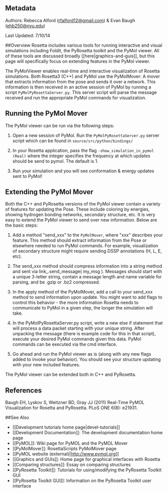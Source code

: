 ## Metadata
Authors: Rebecca Alford (rfalford12@gmail.com) & Evan Baugh (ehb250@nyu.edu)

Last Updated: 7/10/14

##Overview
Rosetta includes various tools for running interactive and visual simulations including Foldit, the PyRosetta toolkit and the PyMol viewer. All of these tools are discussed broadly [[here|graphics-and-guis]], but this page will specifically focus on extending features in the PyMol viewer. 

The PyMolViewer enables real-time and interactive visualization of Rosetta simulations. Both Rosetta3 (C++) and PyMol use the PyMolMover: A mover that extracts information from the pose and sends it over a network. This information is then received in an active session of PyMol by running a script `PyMolPyRosettaServer.py`. This server script will parse the message received and run the appropriate PyMol commands for visualization. 

## Running the PyMol Mover
The PyMol viewer can be run via the following steps: 

1. Open a new session of PyMol. Run the `PyMolPyRosettaServer.py` server script which can be found in `source/src/python/bindings/`

2. In your Rosetta application, pass the flag `-show_simulation_in_pymol (Real)` where the integer specifies the frequency at which updates should be send to pymol. The default is 1. 

3. Run your simulation and you will see conformation & energy updates sent to PyMol!


## Extending the PyMol Mover
Both the C++ and PyRosetta versions of the PyMol viewer contain a variety of features for updating the Pose. These include coloring by energies, showing hydrogen bonding networks, secondary structure, etc. It is very easy to extend the PyMol viewer to send over new information. Below are the basic steps: 

1. Add a method "send_xxx" to the `PyMolMover`, where "xxx" describes your feature. This method should extract information from the Pose or elsewhere needed to run PyMol commands. For example, visualization of secondary structure might require sending DSSP annotations (H, L, E, etc). 

2. The send_xxx method should compress information into a string method and sent via link_.send_message( my_msg ). Messages should start with a unique 3-letter string, contain a message length and name variable for parsing, and be .gzip or .bz2 compressed. 

3. In the apply method of the PyMolMover, add a call to your send_xxx method to send information upon update. You might want to add flags to control this behavior - the more information Rosetta needs to communicate to PyMol in a given step, the longer the simulation will take. 

4. In the PyMolPyRosettaServer.py script, write a new else if statement that will process a data packet starting with your unique string. After unpacking the message (there is example code for this in that script), execute your desired PyMol commands given this data. PyMol commands can be executed via the cmd interface. 

5. Go ahead and run the PyMol viewer as is (along with any new flags added to invoke your behavior). You should see your structure updating with your new included features.  

The PyMol viewer can be extended both in C++ and PyRosetta.  

## References
Baugh EH, Lyskov S, Weitzner BD, Gray JJ (2011) Real-Time PyMOL Visualization for Rosetta and PyRosetta. PLoS ONE 6(8): e21931.


##See Also

* [[Development tutorials home page|devel-tutorials]]
* [[Development Documentation]]: The development documentation home page
* [[PyMOL]]: Wiki page for PyMOL and the PyMOL Mover
* [[PyMolMover]]: RosettaScripts PyMolMover page
* [[PyMOL website (external)|http://www.pymol.org]]
* [[Graphics and GUIs]]: Home page for graphical interfaces with Rosetta
* [[Comparing structures]]: Essay on comparing structures
* [[PyRosetta Toolkit]]: Tutorials for using/modifying the PyRosetta Toolkit GUI
* [[PyRosetta Toolkit GUI]]: Information on the PyRosetta Toolkit user interface